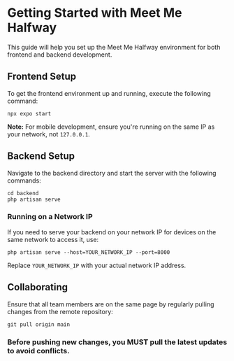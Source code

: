 # Getting Started with Meet Me Halfway

This guide will help you set up the Meet Me Halfway environment for both frontend and backend development.

## Frontend Setup

To get the frontend environment up and running, execute the following command:

    npx expo start

**Note:** For mobile development, ensure you're running on the same IP as your network, not `127.0.0.1`.

## Backend Setup

Navigate to the backend directory and start the server with the following commands:

    cd backend
    php artisan serve

### Running on a Network IP

If you need to serve your backend on your network IP for devices on the same network to access it, use:

    php artisan serve --host=YOUR_NETWORK_IP --port=8000

Replace `YOUR_NETWORK_IP` with your actual network IP address.

## Collaborating

Ensure that all team members are on the same page by regularly pulling changes from the remote repository:

    git pull origin main

### Before pushing new changes, you MUST pull the latest updates to avoid conflicts.

